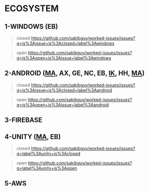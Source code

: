 # ECOSYSTEM
## 1-WINDOWS (EB)
> closed https://github.com/sakibguy/worked-issues/issues?q=is%3Aissue+is%3Aclosed+label%3Awindows

> open https://github.com/sakibguy/worked-issues/issues?q=is%3Aopen+is%3Aissue+label%3Awindows
## 2-ANDROID ([MA](https://github.com/sakibguy/worked-issues/issues?q=label%3Amakeapp+is%3Aclosed+label%3Aandroid), AX, GE, NC, EB, [IK](https://github.com/sakibguy/worked-issues/issues?q=is%3Aissue+is%3Aclosed+label%3Afvm+label%3Aandroid), HH, [MA](https://github.com/sakibguy/worked-issues/issues?q=label%3Amyalice+is%3Aclosed))
> closed https://github.com/sakibguy/worked-issues/issues?q=is%3Aissue+is%3Aclosed+label%3Aandroid

> open https://github.com/sakibguy/worked-issues/issues?q=is%3Aopen+is%3Aissue+label%3Aandroid
## 3-FIREBASE
## 4-UNITY ([MA](https://github.com/sakibguy/worked-issues/issues?q=is%3Aclosed+label%3Amakeapp+label%3Aunity), EB)
> closed https://github.com/sakibguy/worked-issues/issues?q=label%3Aunity+is%3Aclosed

> open https://github.com/sakibguy/worked-issues/issues?q=label%3Aunity+is%3Aopen
## 5-AWS
